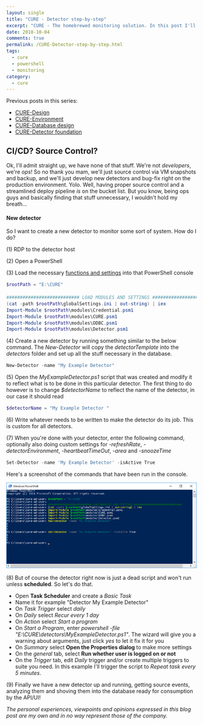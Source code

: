 ```yaml
---
layout: single
title: "CURE - Detector step-by-step"
excerpt: "CURE - The homebrewed monitoring solution. In this post I'll describe the steps for setting up an example detector."
date: 2018-10-04
comments: true
permalink: /CURE-Detector-step-by-step.html
tags:
  - cure
  - powershell
  - monitoring
category:
  - cure
---
```

Previous posts in this series:
- [CURE-Design](/CURE-Design.html)
- [CURE-Environment](/CURE-Environment.html)
- [CURE-Database design](/CURE-Database-design.html)
- [CURE-Detector foundation](/CURE-Detector-foundation.html)

## CI/CD? Source Control?
Ok, I'll admit straight up, we have none of that stuff.
We're not *developers*, we're *ops*! So no thank you mam, we'll just source control via VM snapshots and backup, and we'll just develop new detectors and bug-fix right on the production environment. 
Yolo.
Well, having proper source control and a streamlined deploy pipeline *is* on the bucket list. But you know, being ops guys and basically finding that stuff unnecessary, I wouldn't hold my breath...

#### New detector
So I want to create a new detector to monitor some sort of system. How do I do? 

(1) RDP to the detector host

(2) Open a PowerShell 

(3) Load the necessary [functions and settings](/CURE-Detector-foundation.html) into that PowerShell console

```powershell
$rootPath = "E:\CURE"

########################### LOAD MODULES AND SETTINGS #############################
(cat -path $rootPath\globalSettings.ini | out-string) | iex
Import-Module $rootPath\modules\Credential.psm1
Import-Module $rootPath\modules\CURE.psm1
Import-Module $rootPath\modules\ODBC.psm1
Import-Module $rootPath\modules\Detector.psm1
```

(4) Create a new detector by running something similar to the below command. The *New-Detector* will copy the *detectorTemplate* into the *detectors* folder and set up all the stuff necessary in the database.
 
```powershell
New-Detector -name "My Example Detector"
```

(5) Open the *MyExampleDetector.ps1* script that was created and modify it to reflect what is to be done in this particular detector. The first thing to do however is to change *$detectorName* to reflect the name of the detector, in our case it should read

```powershell
$detectorName = "My Example Detector "
```

(6) Write whatever needs to be written to make the detector do its job. This is custom for all detectors.

(7) When you're done with your detector, enter the following command, optionally also doing custom settings for *-refreshRate*,  *-detectorEnvironment*, *-heartbeatTimeOut*, *-area* and *-snoozeTime* 

```powershell
Set-Detector -name 'My Example Detector' -isActive True
```

Here's a screenshot of the commands that have been run in the console.

![New detector commands](/assets/images/new-detector-commands.png)

(8) But of course the detector right now is just a dead script and won't run unless **scheduled**. So let's do that.
- Open **Task Scheduler** and create a *Basic Task*
- Name it for example "Detector My Example Detector"
- On *Task Trigger* select *daily*
- On *Daily* select *Recur every 1 day*
- On *Action* select *Start a program*
- On *Start a Program*, enter *powershell -file "E:\CURE\detectors\MyExampleDetector.ps1"*. The wizard will give you a warning about arguments, just click *yes* to let it fix it for you
- On *Summary* select **Open the Properties dialog** to make more settings
- On the *general* tab, select **Run whether user is logged on or not**
- On the *Trigger* tab, edit *Daily* trigger and/or create multiple triggers to suite you need. In this example I'll trigger the script to *Repeat task every 5 minutes*.

(9) Finally we have a new detector up and running, getting source events, analyzing them and shoving them into the database ready for consumption by the API/UI!


*The personal experiences, viewpoints and opinions expressed in this blog post are my own and in no way represent those of the company.*


